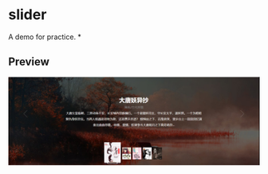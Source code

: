 # slider
A demo for practice.
*
## Preview
![screenshot](https://github.com/Zhniing/slider/blob/master/preview/screenshot.png)

